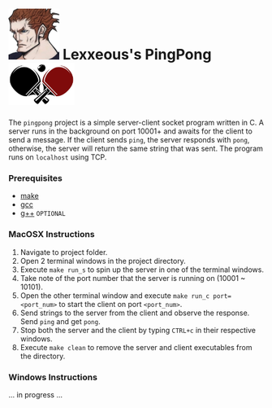 <!-- https://github.com/Lexxeous/pingpong -->

# <img src=".pics/lexx_headshot_clear.png" width="100px"/> Lexxeous's PingPong <img src=".pics/ping_pong.jpg" width="130px"/>

The `pingpong` project is a simple server-client socket program written in C. A server runs in the background on port 10001+ and awaits for the client to send a message. If the client sends `ping`, the server responds with `pong`, otherwise, the server will return the same string that was sent. The program runs on `localhost` using TCP.

### Prerequisites
 * [make](http://www.gnu.org/software/make/)
 * [gcc](https://gcc.gnu.org/install/)
 * [g++](http://www1.cmc.edu/pages/faculty/alee/g++/g++.html) `OPTIONAL`

### MacOSX Instructions

1. Navigate to project folder.
2. Open 2 terminal windows in the project directory.
3. Execute `make run_s` to spin up the server in one of the terminal windows.
4. Take note of the port number that the server is running on (10001 ~ 10101).
5. Open the other terminal window and execute `make run_c port=<port_num>` to start the client on port `<port_num>`.
6. Send strings to the server from the client and observe the response. Send `ping` and get `pong`.
7. Stop both the server and the client by typing `CTRL+c` in their respective windows.
8. Execute `make clean` to remove the server and client executables from the directory.

### Windows Instructions

... in progress ...